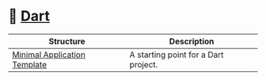 # 🎯 [Dart](https://dart.dev)

| Structure | Description |
|-----------|-------------|
| [Minimal Application Template](basic/) | A starting point for a Dart project. |